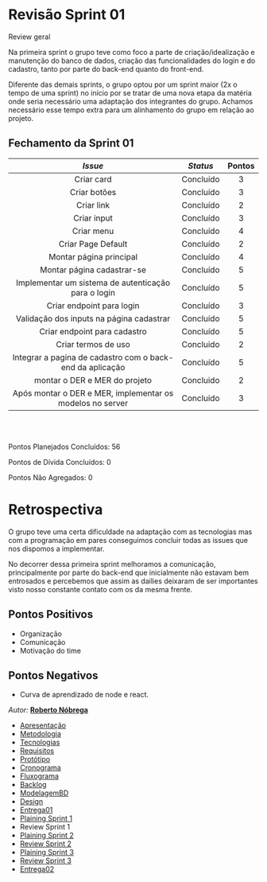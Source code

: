 # Revisão Sprint 01
<p align="justify">
Review geral

Na primeira sprint o grupo teve como foco a parte de criação/idealização e manutenção do banco de dados, criação das funcionalidades do login e do cadastro, tanto por parte do back-end quanto do front-end.

Diferente das demais sprints, o grupo optou por um sprint maior (2x o tempo de uma sprint) no início por se tratar de uma nova etapa da matéria onde seria necessário uma adaptação dos integrantes do grupo. Achamos necessário esse tempo extra para um alinhamento do grupo em relação ao projeto.

</p>

## Fechamento da Sprint 01    

| _Issue_ | _Status_ | Pontos |
| :-----: | :------: | :----: |
| Criar card|Concluído|3
| Criar botões|Concluído| 3 
| Criar link|Concluído| 2 
| Criar input|Concluído|3
|Criar menu|Concluído|4
| Criar Page Default|Concluído|2
| Montar página principal|Concluído|4
| Montar página cadastrar-se|Concluído|5
| Implementar um sistema de autenticação para o login|Concluído|5
| Criar endpoint para login|Concluído|3
| Validação dos inputs na página cadastrar|Concluído|5
| Criar endpoint para cadastro|Concluído|5
| Criar termos de uso|Concluido|2
|Integrar a pagina de cadastro com o back-end da aplicação|Concluído|5
|montar o DER e MER do projeto|Concluido|2|
|Após montar o DER e MER, implementar os modelos no server|Concluido|3|

<br/>
<br/>

Pontos Planejados Concluídos: 56

Pontos de Dívida Concluídos:  0   

Pontos Não Agregados: 0


# Retrospectiva

O grupo teve uma certa dificuldade na adaptação com as tecnologias mas com a programação em pares conseguimos concluir todas as issues que nos dispomos a implementar.

No decorrer dessa primeira sprint melhoramos a comunicação, principalmente por parte do back-end que inicialmente não estavam bem entrosados e percebemos que assim as dailies deixaram de ser importantes visto nosso constante contato com os da mesma frente.


## Pontos Positivos

  - Organização
  - Comunicação
  - Motivação do time
  
## Pontos Negativos

  - Curva de aprendizado de node e react.





*Autor:* **[Roberto Nóbrega](https://github.com/Sayuck)**

- [Apresentação](/Apresentacao.MD)
- [Metodologia](/Metodologia.MD)
- [Tecnologias](/Tecnologias.MD)
- [Requisitos](/Requisitos.MD)
- [Protótipo](/Prototipo.MD)
- [Cronograma](/Cronograma.MD)
- [Fluxograma](/Fluxograma.MD)
- [Backlog](/Backlog.MD)
- [ModelagemBD](/DER-DLD.MD)
- [Design](/Design.md)
- [Entrega01](/Entrega01.MD)
- [Plaining Sprint 1](/Plaining_Sprint1.MD)
- Review Sprint 1
- [Plaining Sprint 2](/Plaining_Sprint2.MD)
- [Review Sprint 2](/Review02.MD)
- [Plaining Sprint 3](/Plaining_Sprint3.MD)
- [Review Sprint 3](/Review03.MD)
- [Entrega02](/Entrega02.MD)